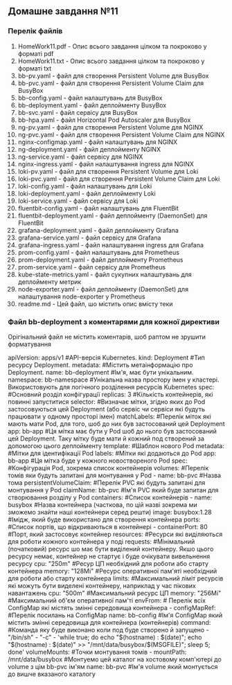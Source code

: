 ## Домашне завдання №11

### Перелік файлів

1. HomeWork11.pdf - Опис всього завдання цілком та покроково у форматі pdf
2. HomeWork11.txt - Опис всього завдання цілком та покроково у форматі txt
3. bb-pv.yaml - файл для створення Persistent Volume для BusyBox
4. bb-pvс.yaml - файл для створення Persistent Volume Claim для BusyBox
5. bb-config.yaml - файл налаштувань для BusyBox
6. bb-deployment.yaml - файл деплойменту BusyBox
7. bb-svc.yaml - файл сервісу для BusyBox
8. bb-hpa.yaml - файл Horizontal Pod Autoscaler для BusyBox
9. ng-pv.yaml - файл для створення Persistent Volume для NGINX
10. ng-pvс.yaml - файл для створення Persistent Volume Claim для NGINX
11. nginx-configmap.yaml - файл налаштувань для NGINX
12. ng-deployment.yaml - файл деплойменту NGINX
13. ng-service.yaml - файл сервісу для NGINX
14. nginx-ingress.yaml - файл налаштування ingress для NGINX
15. loki-pv.yaml - файл для створення Persistent Volume для Loki
16. loki-pvс.yaml - файл для створення Persistent Volume Claim для Loki
17. loki-config.yaml - файл налаштувань для Loki
18. loki-deployment.yaml - файл деплойменту Loki
19. loki-service.yaml - файл сервісу для Loki
20. fluentbit-config.yaml - файл налаштувань для FluentBit
21. fluentbit-deployment.yaml - файл деплойменту (DaemonSet) для FluentBit
22. grafana-deployment.yaml - файл деплойменту Grafana
23. grafana-service.yaml - файл сервісу для Grafana
24. grafana-ingress.yaml - файл налаштування ingress для Grafana
25. prom-config.yaml - файл налаштувань для Prometheus
26. prom-deployment.yaml - файл деплойменту Prometheus
27. prom-service.yaml - файл сервісу для Prometheus
28. kube-state-metrics.yaml - файл сукупних налаштувань для деплойменту метрик
29. node-exporter.yaml - файл деплойменту (DaemonSet) для налаштування node-exporter у Prometheus
30. readme.md - Цей файл, шо містить опис вмісту теки

### Файл bb-deployment з коментарями для кожної директиви
Орігінальний файл не містить коментарів, шоб раптом не зрушити форматування

apiVersion: apps/v1 #API-версія Kubernetes.
kind: Deployment #Тип ресурсу Deployment.
metadata: #Містить метаінформацію про Deployment.
  name: bb-deployment #Ім'я, має бути унікальним.
  namespace: bb-namespace #Унікальна назва простору імен у кластері. Використовують для логічного розділення ресурсів Kubernetes
spec:  #Основний розділ конфігурації
  replicas: 3 #Кількість контейнерів, які повинні запуститися
  selector: #Визначає мітки, згідно яких до Pod застосовуються цей Deployment (або сервіс чи сервіси які будуть працювати у одному просторі імен)
    matchLabels: #Перелік міток які мають мати Pod, для того, шоб до них був застосований цей Deployment
      app: bb-app #Ця мітка має бути у Pod шоб до нього був застосований цей Deployment. Таку мітку буде мати й кожний под створений за допомогою цього деплойменту
  template: #Шаблон нового Pod
    metadata: #Мітки для ідентифікації Pod
      labels: #Мітки які додаються до Pod
        app: bb-app #Ця мітка буде у кожного новоствореного Pod
    spec: #Конфігурація Pod, зокрема список контейнерів
      volumes: #Перелік томів яки будуть запитані для монтування у Pod
      - name: bb-pvc #Назва тома 
        persistentVolumeClaim: #Перелік PVC які будуть запитані для монтування у Pod
          claimName: bb-pvc #Ім'я PVC який буде запитан для створювання розділу у Pod
      containers: #Список контейнерів
      - name: busybox #Назва контейнера (часткова, по цій назві зокрема ми зможемо знайти наші контейнери серед решти)
        image: busybox:1.28 #Імідж, який буде використано для створення контейнера
        ports: #Список портів, що відкриваються в контейнері
        - containerPort: 80 #Порт, який застосовує контейнер
        resources: #Ресурси які виділяються для роботи кожного контейнера у поді
          requests: #Мінімальний (початковий) ресурс шо має бути виділений контейнеру. Якшо цього ресурсу немає, контейнер не стартує і буде очікувати вивельнення ресурсу
            cpu: "250m" #Ресур ЦП необхідний для роботи або старту контейнера
            memory: "128Mi" #Ресурс оперативної пам'яті необхідний для роботи або старту контейнера
          limits: #Максимальний ліміт ресурсів які можуть бути виделені контейнеру, наприклад у час пікових навантажень
            cpu: "500m" #Максимальний ресурс ЦП
            memory: "256Mi" #Максимальний об'єм оперативної пам'ті
        envFrom: # Перелік всіх ConfigMap які містять змінні середовища контейнера 
          - configMapRef: #Перелік посилань на ConfigMap
              name: bb-config #Ім'я ConfigMap який містить змінні середовища для контейнера (контейнерів)
        command: #Команда яку буде виконано коли под буде створено й запущено
          - "/bin/sh"
          - "-c"
          - 'while true; do echo "$(hostname) : $(date)"; echo "$(hostname) : $(date)" >> "/mnt/data/busybox/$(MSGFILE)"; sleep 5; done'
        volumeMounts: #Точки монтування томів
        - mountPath: /mnt/data/busybox #Монтуемо цей каталог на хостовому комп'ютері до volume з цім bb-pvc ім'ям 
          name: bb-pvc #Ім'я volume який монтується до вишче вказаного каталогу
